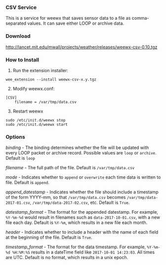 ### CSV Service

This is a service for weewx that saves sensor data to a file as comma-separated values.  It can save either LOOP or archive data.

### Download

http://lancet.mit.edu/mwall/projects/weather/releases/weewx-csv-0.10.tgz

### How to Install

1.  Run the extension installer:

```
wee_extension --install weewx-csv-x.y.tgz
```

2.  Modify weewx.conf:

```
[CSV]
    filename = /var/tmp/data.csv
```

3. Restart weewx

```
sudo /etc/init.d/weewx stop
sudo /etc/init.d/weewx start
```

### Options

_binding_ - The binding determines whether the file will be updated with every LOOP packet or archive record.  Possible values are `loop` or `archive`.  Default is `loop`

_filename_ - The full path of the file.  Default is `/var/tmp/data.csv`

_mode_ - Indicates whether to `append` or `overwrite` each time data is written to file.  Default is `append`.

_append_datestamp_ - Indicates whether the file should include a timestamp of the form YYYY-mm, so that `/var/tmp/data.csv` becomes `/var/tmp/data-2017-01.csv`, `/var/tmp/data-2017-02.csv`, etc.  Default is `True`.

_datestamp_format_ - The format for the appended datestamp.  For example, `%Y-%m-%d` would result in filenames such as `data-2017-10-01.csv`, with a new file each day.  Default is `%Y-%m`, which results in a new file each month.

_header_ - Indicates whether to include a header with the name of each field at the beginning of the file.  Default is `True`.

_timestamp_format_ - The format for the data timestamp.  For example, `%Y-%m-%d %H:%M:%S` results in a dateTime field like `2017-10-01 14:23:03`.  All times are UTC.  Default is no format, which results in a unix epoch.

